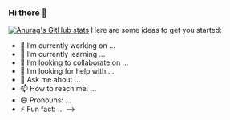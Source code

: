 ### Hi there 👋

[![Anurag's GitHub stats](https://github-readme-stats.vercel.app/api?username=Tontan-Hak)](https://github.com/Tontan-Hak/github-readme-stats)
Here are some ideas to get you started:

- 🔭 I’m currently working on ...
- 🌱 I’m currently learning ...
- 👯 I’m looking to collaborate on ...
- 🤔 I’m looking for help with ...
- 💬 Ask me about ...
- 📫 How to reach me: ...
- 😄 Pronouns: ...
- ⚡ Fun fact: ...
-->

